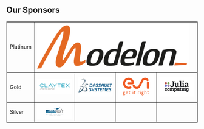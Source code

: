 ## Our Sponsors

<table border="1">
    <tr>
        <td>Platinum</td>
        <td colspan="4"><img src="modelon.jpg" width=400></td>
    </tr>
    <tr>
        <td>Gold</td>
        <td><img src="claytex.jpg" width=250></td>
        <td><img src="3ds2.jpeg" width=250></td>
        <td><img src="2020_11_04_MKTG_ESI_Logo_ColorTagline_rgb.png" width=250</td>
        <td><img src="juliacomputing.jpg" width=250></td>
    </tr>
    <tr>
        <td>Silver</td>
        <td><img src="maplesoft.jpg" width=250></td>
        <td></td>
        <td></td>
        <td></td>
    </tr>
</table>
